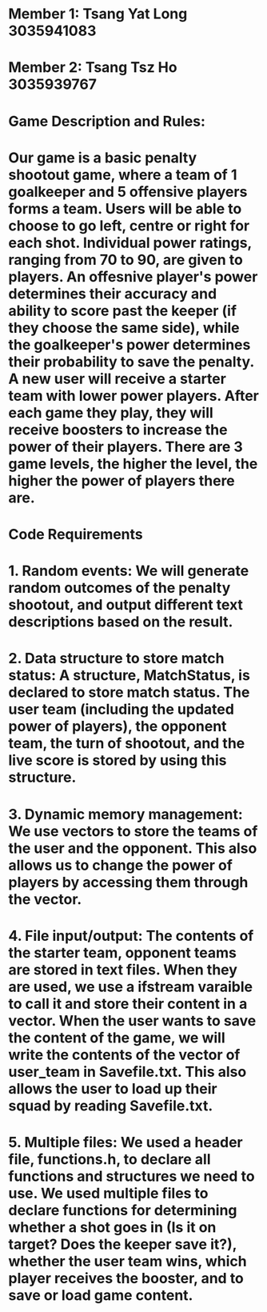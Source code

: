 # Member 1: Tsang Yat Long 3035941083
# Member 2: Tsang Tsz Ho 3035939767
# Game Description and Rules:
#   Our game is a basic penalty shootout game, where a team of 1 goalkeeper and 5 offensive players forms a team. Users will be able to choose to go left, centre or right for each shot. Individual power ratings, ranging from 70 to 90, are given to players. An offesnive player's power determines their accuracy and ability to score past the keeper (if they choose the same side), while the goalkeeper's power determines their probability to save the penalty. A new user will receive a starter team with lower power players. After each game they play, they will receive boosters to increase the power of their players. There are 3 game levels, the higher the level, the higher the power of players there are. 
# Code Requirements
# 1. Random events: We will generate random outcomes of the penalty shootout, and output different text descriptions based on the result.
# 2. Data structure to store match status: A structure, MatchStatus, is declared to store match status. The user team (including the updated power of players), the opponent team, the turn of shootout, and the live score is stored by using this structure.
# 3. Dynamic memory management: We use vectors to store the teams of the user and the opponent. This also allows us to change the power of players by accessing them through the vector.
# 4. File input/output: The contents of the starter team, opponent teams are stored in text files. When they are used, we use a ifstream varaible to call it and store their content in a vector. When the user wants to save the content of the game, we will write the contents of the vector of user_team in Savefile.txt. This also allows the user to load up their squad by reading Savefile.txt. 
# 5. Multiple files: We used a header file, functions.h, to declare all functions and structures we need to use. We used multiple files to declare functions for determining whether a shot goes in (Is it on target? Does the keeper save it?), whether the user team wins, which player receives the booster, and to save or load game content.
